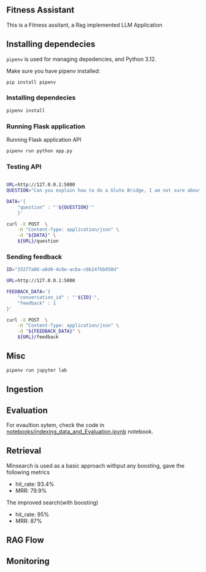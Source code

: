 ## Fitness Assistant

This is a Fitness assitant, a Rag implemented LLM Application


## Installing dependecies

`pipenv` is used for managing depedencies, and Python 3.12.  

Make sure you have pipenv installed:

```bash
pip install pipenv
```

### Installing dependecies

```bash
pipenv install
```

### Running Flask application

Running Flask application API
```bash
pipenv run python app.py
```

### Testing API
```bash

URL=http://127.0.0.1:5000
QUESTION="Can you explain how to do a Glute Bridge, I am not sure about the movement."

DATA='{
    "question" : "'${QUESTION}'"
    }'

curl -X POST  \
    -H "Content-Type: application/json" \
    -d "${DATA}" \
    ${URL}/question 

```

### Sending feedback

```bash
ID="33277a06-a8d0-4c6e-acba-c6b247bb058d" 

URL=http://127.0.0.1:5000

FEEDBACK_DATA='{
    "conversation_id" : "'${ID}'",
    "feedback" : 1
}'

curl -X POST  \
    -H "Content-Type: application/json" \
    -d "${FEEDBACK_DATA}" \
    ${URL}/feedback 
```
## Misc

```bash
pipenv run jupyter lab
```


## Ingestion

## Evaluation
For evaultion sytem, check the code in [notebooks/indexing_data_and_Evaluation.ipynb](notebooks/indexing_data_and_Evaluation.ipynb) notebook.

## Retrieval

Minsearch is used as a basic approach withput any boosting, gave the following metrics  

* hit_rate: 93.4% 
* MRR: 79.9% 

The improved search(with boosting)

* hit_rate: 95% 
* MRR: 87%

## RAG Flow

## Monitoring
